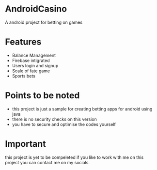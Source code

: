 # AndroidCasino
A android project for betting on games 
# Features
- Balance Management
- Firebase intigrated
- Users login and signup
- Scale of fate game
- Sports bets
# Points to be noted
- this project is just a sample for creating betting apps for android using java
- there is no security checks on this version
- you have to secure and optimise the codes yourself 
# Important
this project is yet to be compeleted if you like to work with me on this project you can contact me on my socials.
